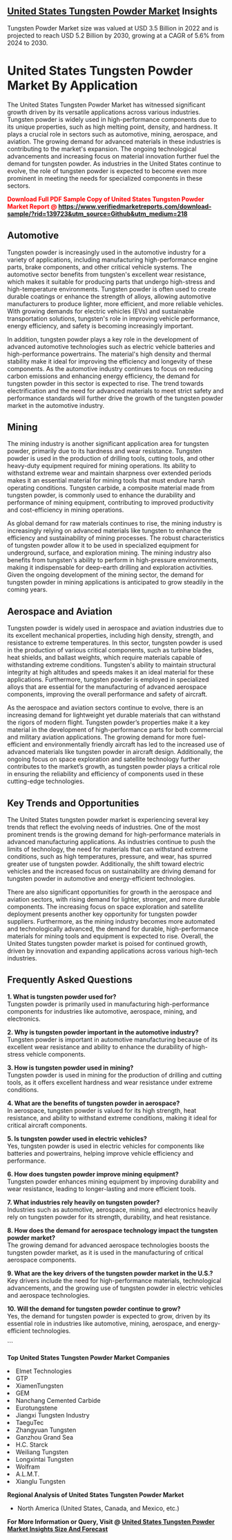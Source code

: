 <h2><a href="https://www.verifiedmarketreports.com/download-sample/?rid=139723&amp;utm_source=Github&amp;utm_medium=218" target="_blank">United States Tungsten Powder Market</a> Insights</h2><p>Tungsten Powder Market size was valued at USD 3.5 Billion in 2022 and is projected to reach USD 5.2 Billion by 2030, growing at a CAGR of 5.6% from 2024 to 2030.</p><p> <h1>United States Tungsten Powder Market By Application</h1> <p>The United States Tungsten Powder Market has witnessed significant growth driven by its versatile applications across various industries. Tungsten powder is widely used in high-performance components due to its unique properties, such as high melting point, density, and hardness. It plays a crucial role in sectors such as automotive, mining, aerospace, and aviation. The growing demand for advanced materials in these industries is contributing to the market's expansion. The ongoing technological advancements and increasing focus on material innovation further fuel the demand for tungsten powder. As industries in the United States continue to evolve, the role of tungsten powder is expected to become even more prominent in meeting the needs for specialized components in these sectors. <strong><p><span class=""><span style="color: #ff0000;"><strong>Download Full PDF Sample Copy of United States Tungsten Powder Market Report</strong> @ </span><a href="https://www.verifiedmarketreports.com/download-sample/?rid=139723&amp;utm_source=Github&amp;utm_medium=218" target="_blank">https://www.verifiedmarketreports.com/download-sample/?rid=139723&amp;utm_source=Github&amp;utm_medium=218</a></span></p></strong> <h2>Automotive</h2> <p>Tungsten powder is increasingly used in the automotive industry for a variety of applications, including manufacturing high-performance engine parts, brake components, and other critical vehicle systems. The automotive sector benefits from tungsten's excellent wear resistance, which makes it suitable for producing parts that undergo high-stress and high-temperature environments. Tungsten powder is often used to create durable coatings or enhance the strength of alloys, allowing automotive manufacturers to produce lighter, more efficient, and more reliable vehicles. With growing demands for electric vehicles (EVs) and sustainable transportation solutions, tungsten's role in improving vehicle performance, energy efficiency, and safety is becoming increasingly important.</p> <p>In addition, tungsten powder plays a key role in the development of advanced automotive technologies such as electric vehicle batteries and high-performance powertrains. The material's high density and thermal stability make it ideal for improving the efficiency and longevity of these components. As the automotive industry continues to focus on reducing carbon emissions and enhancing energy efficiency, the demand for tungsten powder in this sector is expected to rise. The trend towards electrification and the need for advanced materials to meet strict safety and performance standards will further drive the growth of the tungsten powder market in the automotive industry.</p> <h2>Mining</h2> <p>The mining industry is another significant application area for tungsten powder, primarily due to its hardness and wear resistance. Tungsten powder is used in the production of drilling tools, cutting tools, and other heavy-duty equipment required for mining operations. Its ability to withstand extreme wear and maintain sharpness over extended periods makes it an essential material for mining tools that must endure harsh operating conditions. Tungsten carbide, a composite material made from tungsten powder, is commonly used to enhance the durability and performance of mining equipment, contributing to improved productivity and cost-efficiency in mining operations.</p> <p>As global demand for raw materials continues to rise, the mining industry is increasingly relying on advanced materials like tungsten to enhance the efficiency and sustainability of mining processes. The robust characteristics of tungsten powder allow it to be used in specialized equipment for underground, surface, and exploration mining. The mining industry also benefits from tungsten's ability to perform in high-pressure environments, making it indispensable for deep-earth drilling and exploration activities. Given the ongoing development of the mining sector, the demand for tungsten powder in mining applications is anticipated to grow steadily in the coming years.</p> <h2>Aerospace and Aviation</h2> <p>Tungsten powder is widely used in aerospace and aviation industries due to its excellent mechanical properties, including high density, strength, and resistance to extreme temperatures. In this sector, tungsten powder is used in the production of various critical components, such as turbine blades, heat shields, and ballast weights, which require materials capable of withstanding extreme conditions. Tungsten's ability to maintain structural integrity at high altitudes and speeds makes it an ideal material for these applications. Furthermore, tungsten powder is employed in specialized alloys that are essential for the manufacturing of advanced aerospace components, improving the overall performance and safety of aircraft.</p> <p>As the aerospace and aviation sectors continue to evolve, there is an increasing demand for lightweight yet durable materials that can withstand the rigors of modern flight. Tungsten powder’s properties make it a key material in the development of high-performance parts for both commercial and military aviation applications. The growing demand for more fuel-efficient and environmentally friendly aircraft has led to the increased use of advanced materials like tungsten powder in aircraft design. Additionally, the ongoing focus on space exploration and satellite technology further contributes to the market’s growth, as tungsten powder plays a critical role in ensuring the reliability and efficiency of components used in these cutting-edge technologies.</p> <h2>Key Trends and Opportunities</h2> <p>The United States tungsten powder market is experiencing several key trends that reflect the evolving needs of industries. One of the most prominent trends is the growing demand for high-performance materials in advanced manufacturing applications. As industries continue to push the limits of technology, the need for materials that can withstand extreme conditions, such as high temperatures, pressure, and wear, has spurred greater use of tungsten powder. Additionally, the shift toward electric vehicles and the increased focus on sustainability are driving demand for tungsten powder in automotive and energy-efficient technologies.</p> <p>There are also significant opportunities for growth in the aerospace and aviation sectors, with rising demand for lighter, stronger, and more durable components. The increasing focus on space exploration and satellite deployment presents another key opportunity for tungsten powder suppliers. Furthermore, as the mining industry becomes more automated and technologically advanced, the demand for durable, high-performance materials for mining tools and equipment is expected to rise. Overall, the United States tungsten powder market is poised for continued growth, driven by innovation and expanding applications across various high-tech industries.</p> <h2>Frequently Asked Questions</h2> <p><strong>1. What is tungsten powder used for?</strong><br> Tungsten powder is primarily used in manufacturing high-performance components for industries like automotive, aerospace, mining, and electronics.</p> <p><strong>2. Why is tungsten powder important in the automotive industry?</strong><br> Tungsten powder is important in automotive manufacturing because of its excellent wear resistance and ability to enhance the durability of high-stress vehicle components.</p> <p><strong>3. How is tungsten powder used in mining?</strong><br> Tungsten powder is used in mining for the production of drilling and cutting tools, as it offers excellent hardness and wear resistance under extreme conditions.</p> <p><strong>4. What are the benefits of tungsten powder in aerospace?</strong><br> In aerospace, tungsten powder is valued for its high strength, heat resistance, and ability to withstand extreme conditions, making it ideal for critical aircraft components.</p> <p><strong>5. Is tungsten powder used in electric vehicles?</strong><br> Yes, tungsten powder is used in electric vehicles for components like batteries and powertrains, helping improve vehicle efficiency and performance.</p> <p><strong>6. How does tungsten powder improve mining equipment?</strong><br> Tungsten powder enhances mining equipment by improving durability and wear resistance, leading to longer-lasting and more efficient tools.</p> <p><strong>7. What industries rely heavily on tungsten powder?</strong><br> Industries such as automotive, aerospace, mining, and electronics heavily rely on tungsten powder for its strength, durability, and heat resistance.</p> <p><strong>8. How does the demand for aerospace technology impact the tungsten powder market?</strong><br> The growing demand for advanced aerospace technologies boosts the tungsten powder market, as it is used in the manufacturing of critical aerospace components.</p> <p><strong>9. What are the key drivers of the tungsten powder market in the U.S.?</strong><br> Key drivers include the need for high-performance materials, technological advancements, and the growing use of tungsten powder in electric vehicles and aerospace technologies.</p> <p><strong>10. Will the demand for tungsten powder continue to grow?</strong><br> Yes, the demand for tungsten powder is expected to grow, driven by its essential role in industries like automotive, mining, aerospace, and energy-efficient technologies.</p> ```</p><p><strong>Top United States Tungsten Powder Market Companies</strong></p><div data-test-id=""><p><li>Elmet Technologies</li><li> GTP</li><li> XiamenTungsten</li><li> GEM</li><li> Nanchang Cemented Carbide</li><li> Eurotungstene</li><li> Jiangxi Tungsten Industry</li><li> TaeguTec</li><li> Zhangyuan Tungsten</li><li> Ganzhou Grand Sea</li><li> H.C. Starck</li><li> Weiliang Tungsten</li><li> Longxintai Tungsten</li><li> Wolfram</li><li> A.L.M.T.</li><li> Xianglu Tungsten</li></p><div><strong>Regional Analysis of&nbsp;United States Tungsten Powder Market</strong></div><ul><li dir="ltr"><p dir="ltr">North America&nbsp;(United States, Canada, and Mexico, etc.)</p></li></ul><p><strong>For More Information or Query, Visit @&nbsp;</strong><strong><a href="https://www.verifiedmarketreports.com/product/global-tungsten-powder-market-report-2019-competitive-landscape-trends-and-opportunities/?utm_source=Github&amp;utm_medium=218" target="_blank">United States Tungsten Powder Market Insights Size And Forecast</a></strong></p></div>
